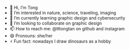 - 👋 Hi, I’m Tong
- 👀 I’m interested in nature, science, traveling, imaging
- 🌱 I’m currently learning graphic design and cybersecurity
- 💞️ I’m looking to collaborate on graphic design
- 📫 How to reach me: @tttongtan on github and instagram
- 😄 Pronouns: she/her
- ⚡ Fun fact: nowadays I draw dinosaurs as a hobby

<!---
tttongtan/tttongtan is a ✨ special ✨ repository because its `README.md` (this file) appears on your GitHub profile.
You can click the Preview link to take a look at your changes.
--->
